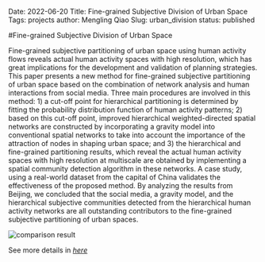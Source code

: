Date: 2022-06-20
Title: Fine-grained Subjective Division of Urban Space
Tags: projects
author: Mengling Qiao
Slug: urban_division
status: published

#Fine-grained Subjective Division of Urban Space

Fine-grained subjective partitioning of urban space using human activity flows reveals actual human activity spaces with high resolution, which has great implications for the development and validation of planning strategies. This paper presents a new method for fine-grained subjective partitioning of urban space based on the combination of network analysis and human interactions from social media. Three main procedures are involved in this method: 1) a cut-off point for hierarchical partitioning is determined by fitting the probability distribution function of human activity patterns; 2) based on this cut-off point, improved hierarchical weighted-directed spatial networks are constructed by incorporating a gravity model into conventional spatial networks to take into account the importance of the attraction of nodes in shaping urban space; and 3) the hierarchical and fine-grained partitioning results, which reveal the actual human activity spaces with high resolution at multiscale are obtained by implementing a spatial community detection algorithm in these networks. A case study, using a real-world dataset from the capital of China validates the effectiveness of the proposed method. By analyzing the results from Beijing, we concluded that the social media, a gravity model, and the hierarchical subjective communities detected from the hierarchical human activity networks are all outstanding contributors to the fine-grained subjective partitioning of urban spaces.

![comparison result]({attach}figs/subjective-division-of-urban-space.jpg)

See more details in *[here](https://www.researchgate.net/publication/332482259_Fine-Grained_Subjective_Partitioning_of_Urban_Space_Using_Human_Interactions_From_Social_Media_Data)*